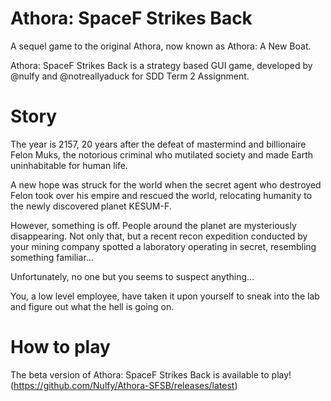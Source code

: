 # Athora: SpaceF Strikes Back
A sequel game to the original Athora, now known as Athora: A New Boat.

Athora: SpaceF Strikes Back is a strategy based GUI game, developed by @nulfy and @notreallyaduck for SDD Term 2 Assignment.

# Story
The year is 2157, 20 years after the defeat of mastermind and billionaire Felon Muks, the notorious criminal who mutilated society and made Earth uninhabitable for human life. 

A new hope was struck for the world when the secret agent who destroyed Felon took over his empire and rescued the world, relocating humanity to the newly discovered planet KESUM-F.

However, something is off. People around the planet are mysteriously disappearing. Not only that, but a recent recon expedition conducted by your mining company spotted a laboratory operating in secret, resembling something familiar...

Unfortunately, no one but you seems to suspect anything...

You, a low level employee, have taken it upon yourself to sneak into the lab and figure out what the hell is going on.

# How to play
The beta version of Athora: SpaceF Strikes Back is available to play! (https://github.com/Nulfy/Athora-SFSB/releases/latest) 
